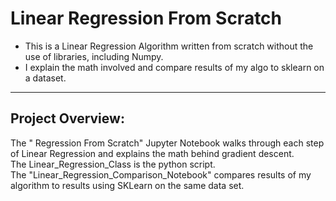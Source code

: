 # Linear Regression From Scratch
 - This is a Linear Regression Algorithm written from scratch without the use of libraries, including Numpy. 
 - I explain the math involved and compare results of my algo to sklearn on a dataset. 
   
 ---

## Project Overview: 
The " Regression From Scratch" Jupyter Notebook walks through each step of Linear Regression and explains the math behind gradient descent.   
The Linear_Regression_Class is the python script.   
The "Linear_Regression_Comparison_Notebook" compares results of my algorithm to results using SKLearn on the same data set.
